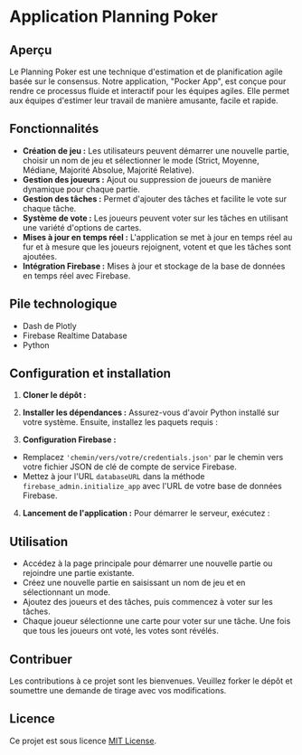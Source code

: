 # Application Planning Poker

## Aperçu
Le Planning Poker est une technique d'estimation et de planification agile basée sur le consensus. Notre application, "Pocker App", est conçue pour rendre ce processus fluide et interactif pour les équipes agiles. Elle permet aux équipes d'estimer leur travail de manière amusante, facile et rapide.

## Fonctionnalités
- **Création de jeu :** Les utilisateurs peuvent démarrer une nouvelle partie, choisir un nom de jeu et sélectionner le mode (Strict, Moyenne, Médiane, Majorité Absolue, Majorité Relative).
- **Gestion des joueurs :** Ajout ou suppression de joueurs de manière dynamique pour chaque partie.
- **Gestion des tâches :** Permet d'ajouter des tâches et facilite le vote sur chaque tâche.
- **Système de vote :** Les joueurs peuvent voter sur les tâches en utilisant une variété d'options de cartes.
- **Mises à jour en temps réel :** L'application se met à jour en temps réel au fur et à mesure que les joueurs rejoignent, votent et que les tâches sont ajoutées.
- **Intégration Firebase :** Mises à jour et stockage de la base de données en temps réel avec Firebase.

## Pile technologique
- Dash de Plotly
- Firebase Realtime Database
- Python

## Configuration et installation
1. **Cloner le dépôt :**

2. **Installer les dépendances :**
Assurez-vous d'avoir Python installé sur votre système. Ensuite, installez les paquets requis :

3. **Configuration Firebase :**
- Remplacez `'chemin/vers/votre/credentials.json'` par le chemin vers votre fichier JSON de clé de compte de service Firebase.
- Mettez à jour l'URL `databaseURL` dans la méthode `firebase_admin.initialize_app` avec l'URL de votre base de données Firebase.

4. **Lancement de l'application :**
Pour démarrer le serveur, exécutez :

## Utilisation
- Accédez à la page principale pour démarrer une nouvelle partie ou rejoindre une partie existante.
- Créez une nouvelle partie en saisissant un nom de jeu et en sélectionnant un mode.
- Ajoutez des joueurs et des tâches, puis commencez à voter sur les tâches.
- Chaque joueur sélectionne une carte pour voter sur une tâche. Une fois que tous les joueurs ont voté, les votes sont révélés.

## Contribuer
Les contributions à ce projet sont les bienvenues. Veuillez forker le dépôt et soumettre une demande de tirage avec vos modifications.

## Licence
Ce projet est sous licence [MIT License](LICENSE.md).

